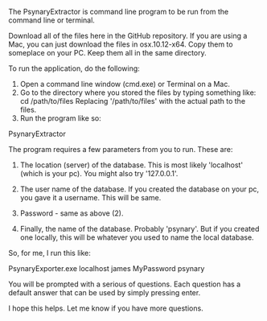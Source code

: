 The PsynaryExtractor is command line program to be run from the command line or terminal.

Download all of the files here in the GitHub repository.  If you are using a Mac, you can just download the files in osx.10.12-x64.  Copy them to someplace on your PC.  Keep them all in the same directory.

To run the application, do the following:

1. Open a command line window (cmd.exe) or Terminal on a Mac.
2. Go to the directory where you stored the files by typing something like:
cd /path/to/files
Replacing '/path/to/files' with the actual path to the files.
3. Run the program like so:

PsynaryExtractor <hostname> <username> <password> <database name>

The program requires a few parameters from you to run.  These are:

1. The location (server) of the database.  This is most likely 'localhost' (which is your pc).  You might also try '127.0.0.1'.

2. The user name of the database.  If you created the database on your pc, you gave it a username.  This will be same.

3. Password - same as above (2).

4. Finally, the name of the database. Probably 'psynary'.  But if you created one locally, this will be whatever you used to name the local database.

So, for me, I run this like:

PsynaryExporter.exe localhost james MyPassword psynary

You will be prompted with a serious of questions.  Each question has a default answer that can be used by simply pressing enter.

I hope this helps.  Let me know if you have more questions.
